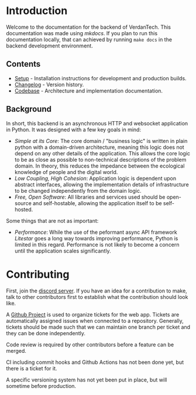 # Introduction

Welcome to the documentation for the backend of VerdanTech. This documentation was made using *mkdocs*. If you plan to run this documentation locally, that can achieved by running `make docs` in the backend development environment. 

## Contents

- [Setup](setup.md) - Installation instructions for development and production builds.
- [Changelog](changelog.md) - Version history.
- [Codebase](codebase/overview.md) - Architecture and implementation documentation.

## Background

In short, this backend is an asynchronous HTTP and websocket application in Python. It was designed with a few key goals in mind:

- *Simple at its Core*: The core domain / "business logic" is written in plain python with a domain-driven architecture, meaning this logic does not depend on any other details of the application. This allows the core logic to be as close as possible to non-technical descriptions of the problem domain. In theory, this reduces the impedance between the ecological knowledge of people and the digital world.
- *Low Coupling, High Cohesion*: Application logic is dependent upon abstract interfaces, allowing the implementation details of infrastructure to be changed independently from the domain logic.
- *Free, Open Software*: All libraries and services used should be open-source and self-hostable, allowing the application itself to be self-hosted. 

Some things that are not as important:

- *Performance*: While the use of the peformant async API framework *Litestar* goes a long way towards improving performance, Python is limited in this regard. Performance is not likely to become a concern until the application scales significantly.

# Contributing

First, join the [discord server](https://discord.gg/XH4kQcpz9p). If you have an idea for a contribution to make, talk to other contributors first to establish what the contribution should look like.

A [Github Project](https://github.com/orgs/VerdanTech/projects/1) is used to organize tickets for the web app. Tickets are automatically assigned issues when connected to a repository. Generally, tickets should be made such that we can maintain one branch per ticket and they can be done independently. 

Code review is required by other contributors before a feature can be merged.

CI including commit hooks and Github Actions has not been done yet, but there is a ticket for it.

A specific versioning system has not yet been put in place, but will sometime before production.